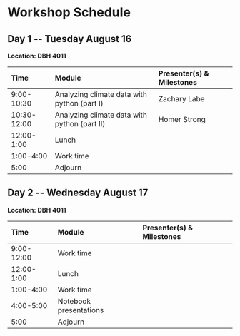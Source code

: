 # Workshop Schedule
## Day 1 -- Tuesday August 16
**Location: DBH 4011**

| Time | Module | Presenter(s) & Milestones |
| :--------- | :--------------------------------------------------------------- | :------------------------- |
| 9:00-10:30 | Analyzing climate data with python (part I) | Zachary Labe  |
| 10:30-12:00 | Analyzing climate data with python (part II)  | Homer Strong |
| 12:00-1:00 | Lunch | |
| 1:00-4:00 | Work time  |  |
| 5:00 | Adjourn | |


## Day 2 -- Wednesday August 17
**Location: DBH 4011**

| Time | Module | Presenter(s) & Milestones |
| :--------- | :--------------------------------------------------------------- | :------------------------- |
| 9:00-12:00 | Work time  |  |
| 12:00-1:00 | Lunch | |
| 1:00-4:00 | Work time  |  |
| 4:00-5:00 | Notebook presentations | |
| 5:00 | Adjourn | |
